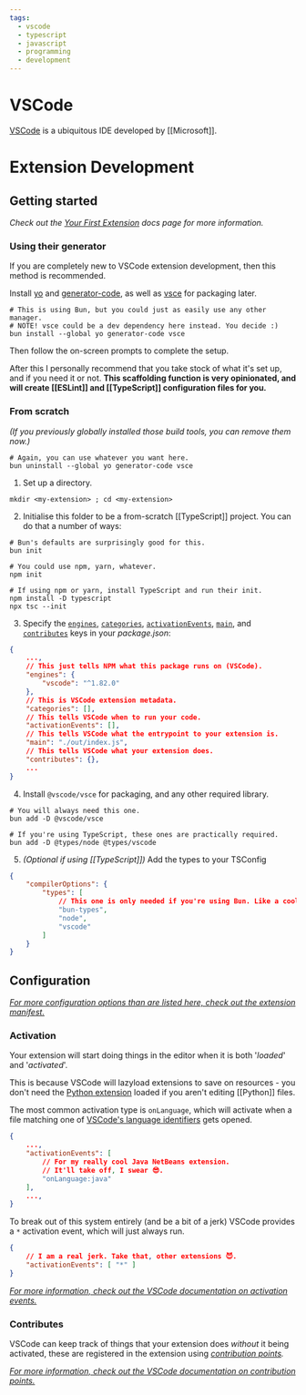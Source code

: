 ```yaml
---
tags:
  - vscode
  - typescript
  - javascript
  - programming
  - development
---
```


# VSCode

[VSCode](https://code.visualstudio.com/) is a ubiquitous IDE developed by [[Microsoft]].

# Extension Development

## Getting started

*Check out the [Your First Extension](https://code.visualstudio.com/api/get-started/your-first-extension) docs page for more information.*

### Using their generator

If you are completely new to VSCode extension development, then this method is recommended.

Install [yo](https://yeoman.io/) and [generator-code](https://www.npmjs.com/package/generator-code), as well as [vsce](https://github.com/microsoft/vscode-vsce) for packaging later.
```shell
# This is using Bun, but you could just as easily use any other manager.
# NOTE! vsce could be a dev dependency here instead. You decide :)
bun install --global yo generator-code vsce
```

Then follow the on-screen prompts to complete the setup.

After this I personally recommend that you take stock of what it's set up, and if you need it or not. **This scaffolding function is very opinionated, and will create [[ESLint]] and [[TypeScript]] configuration files for you.**

### From scratch

*(If you previously globally installed those build tools, you can remove them now.)*
```shell
# Again, you can use whatever you want here.
bun uninstall --global yo generator-code vsce
```

1. Set up a directory.
```shell
mkdir <my-extension> ; cd <my-extension>
```

2. Initialise this folder to be a from-scratch [[TypeScript]] project. You can do that a number of ways:
```shell
# Bun's defaults are surprisingly good for this.
bun init

# You could use npm, yarn, whatever.
npm init

# If using npm or yarn, install TypeScript and run their init.
npm install -D typescript
npx tsc --init
```

3. Specify the [`engines`](https://docs.npmjs.com/cli/v6/configuring-npm/package-json#engines), [`categories`](https://code.visualstudio.com/api/references/extension-manifest#:~:text=is%20and%20does.-,categories,-string%5B%5D), [`activationEvents`](#Activation), [`main`](https://docs.npmjs.com/cli/v6/configuring-npm/package-json#main), and [`contributes`](#Contributes) keys in your *package.json*:
```json
{
	...,
	// This just tells NPM what this package runs on (VSCode).
	"engines": {
		"vscode": "^1.82.0"
	},
	// This is VSCode extension metadata.
	"categories": [],
	// This tells VSCode when to run your code.
	"activationEvents": [],
	// This tells VSCode what the entrypoint to your extension is.
	"main": "./out/index.js",
	// This tells VSCode what your extension does.
	"contributes": {},
	...
}
```

4. Install `@vscode/vsce` for packaging, and any other required library.
```shell
# You will always need this one.
bun add -D @vscode/vsce

# If you're using TypeScript, these ones are practically required.
bun add -D @types/node @types/vscode
```

5. *(Optional if using [[TypeScript]])* Add the types to your TSConfig
```json
{
	"compilerOptions": {
		"types": [
			// This one is only needed if you're using Bun. Like a cool guy.
			"bun-types",
			"node",
			"vscode"
		]
	}
}
```
## Configuration

[*For more configuration options than are listed here, check out the extension manifest.*](https://code.visualstudio.com/api/references/extension-manifest)

### Activation

Your extension will start doing things in the editor when it is both '*loaded*' and '*activated*'.

This is because VSCode will lazyload extensions to save on resources - you don't need the [Python extension](https://marketplace.visualstudio.com/items?itemName=ms-python.python) loaded if you aren't editing [[Python]] files.

The most common activation type is `onLanguage`, which will activate when a file matching one of [VSCode's language identifiers](https://code.visualstudio.com/docs/languages/identifiers) gets opened.

```json
{
	...,
	"activationEvents": [
		// For my really cool Java NetBeans extension.
		// It'll take off, I swear 😎.
		"onLanguage:java"
	],
	...,
}
```

To break out of this system entirely (and be a bit of a jerk) VSCode provides a `*` activation event, which will just always run.

```json
{
	// I am a real jerk. Take that, other extensions 😈.
	"activationEvents": [ "*" ]
}
```

[*For more information, check out the VSCode documentation on activation events.*](https://code.visualstudio.com/api/references/activation-events)

### Contributes

VSCode can keep track of things that your extension does *without* it being activated, these are registered in the extension using *[contribution points](https://code.visualstudio.com/api/references/contribution-points).*



[*For more information, check out the VSCode documentation on contribution points.*](https://code.visualstudio.com/api/references/contribution-points)